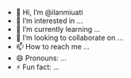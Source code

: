 - 👋 Hi, I’m @ilanmiuati
- 👀 I’m interested in ...
- 🌱 I’m currently learning ...
- 💞️ I’m looking to collaborate on ...
- 📫 How to reach me ...
- 😄 Pronouns: ...
- ⚡ Fun fact: ...

<!---
ilanmiuati/ilanmiuati is a ✨ special ✨ repository because its `README.md` (this file) appears on your GitHub profile.
You can click the Preview link to take a look at your changes.
--->
